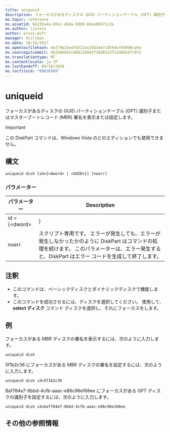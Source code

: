 ```yaml
---
title: uniqueid
description: フォーカスがあるディスクの GUID パーティションテーブル (GPT) 識別子またはマスターブートレコード (MBR) 署名を表示または設定する uniqueid の参照記事。
ms.topic: reference
ms.assetid: 64235a4a-b91c-46da-b9b0-68ee90571c2a
ms.author: lizross
author: eross-msft
manager: mtillman
ms.date: 10/16/2017
ms.openlocfilehash: de379b25edf83212e25b34e7c8594ef03090ca9a
ms.sourcegitcommit: db2d46842c68813d043738d6523f13d8454fc972
ms.translationtype: MT
ms.contentlocale: ja-JP
ms.lasthandoff: 09/10/2020
ms.locfileid: "89626569"
---
```

# <a name="uniqueid"></a>uniqueid

フォーカスがあるディスクの GUID パーティションテーブル (GPT) 識別子またはマスターブートレコード (MBR) 署名を表示または設定します。

> [!IMPORTANT]
> この DiskPart コマンドは、Windows Vista のどのエディションでも使用できません。

## <a name="syntax"></a>構文

```
uniqueid disk [id={<dword> | <GUID>}] [noerr]
```

### <a name="parameters"></a>パラメーター

|  パラメーター   |                                                                                             Description                                                                                              |
|--------------|------------------------------------------------------------------------------------------------------------------------------------------------------------------------------------------------------|
| id = {\<dword> |                                                                                               <GUID>}                                                                                                |
|    noerr     | スクリプト専用です。 エラーが発生しても、エラーが発生しなかったかのように DiskPart はコマンドの処理を続けます。 このパラメーターは、エラー発生すると、DiskPart はエラー コードを生成して終了します。 |

## <a name="remarks"></a>注釈

-   このコマンドは、ベーシックディスクとダイナミックディスクで機能します。
-   このコマンドを成功させるには、ディスクを選択してください。 使用して、 **select ディスク** コマンド ディスクを選択し、それにフォーカスをします。

## <a name="examples"></a>例

フォーカスがある MBR ディスクの署名を表示するには、次のように入力します。
```
uniqueid disk
```
5f1b2c36 にフォーカスがある MBR ディスクの署名を設定するには、次のように入力します。
```
uniqueid disk id=5f1b2c36
```
Baf784e7-6bbd-4cfb-aaac-e86c96e166ee にフォーカスがある GPT ディスクの識別子を設定するには、次のように入力します。
```
uniqueid disk id=baf784e7-6bbd-4cfb-aaac-e86c96e166ee
```

## <a name="additional-references"></a>その他の参照情報

